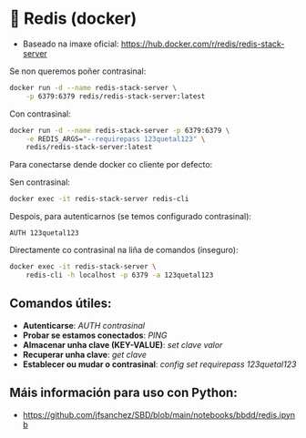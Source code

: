 # 🧾 Redis (docker)

 - Baseado na imaxe oficial: <https://hub.docker.com/r/redis/redis-stack-server>

Se non queremos poñer contrasinal:

``` bash
docker run -d --name redis-stack-server \
    -p 6379:6379 redis/redis-stack-server:latest
```

Con contrasinal:

``` bash
docker run -d --name redis-stack-server -p 6379:6379 \
    -e REDIS_ARGS="--requirepass 123quetal123" \
    redis/redis-stack-server:latest
```

Para conectarse dende docker co cliente por defecto:

Sen contrasinal:
``` bash
docker exec -it redis-stack-server redis-cli
```

Despois, para autenticarnos (se temos configurado contrasinal):

~~~~
AUTH 123quetal123
~~~~

Directamente co contrasinal na liña de comandos (inseguro):

``` bash
docker exec -it redis-stack-server \
    redis-cli -h localhost -p 6379 -a 123quetal123
```

## Comandos útiles:

 - **Autenticarse**: *AUTH contrasinal*
 - **Probar se estamos conectados**: *PING*
 - **Almacenar unha clave (KEY-VALUE)**: *set clave valor*
 - **Recuperar unha clave**: *get clave*
 - **Establecer ou mudar o contrasinal**: *config set requirepass 123quetal123*

## Máis información para uso con Python:

- <https://github.com/jfsanchez/SBD/blob/main/notebooks/bbdd/redis.ipynb>

